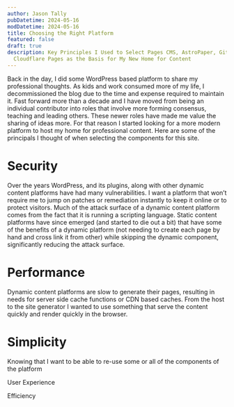 ```yaml
---
author: Jason Tally
pubDatetime: 2024-05-16
modDatetime: 2024-05-16
title: Choosing the Right Platform
featured: false
draft: true
description: Key Principles I Used to Select Pages CMS, AstroPaper, GitHub, and
  Cloudflare Pages as the Basis for My New Home for Content
---
```

Back in the day, I did some WordPress based platform to share my professional thoughts. As kids and work consumed more of my life, I decommissioned the blog due to the time and expense required to maintain it. Fast forward more than a decade and I have moved from being an individual contributor into roles that involve more forming consensus, teaching and leading others. These newer roles have made me value the sharing of ideas more. For that reason I started looking for a more modern platform to host my home for professional content. Here are some of the principals I thought of when selecting the components for this site.

# Security

<p style="text-align: start">Over the years WordPress, and its plugins, along with other dynamic content platforms have had many vulnerabilities. I want a platform that won’t require me to jump on patches or remediation instantly to keep it online or to protect visitors. Much of the attack surface of a dynamic content platform comes from the fact that it is running a scripting language. Static content platforms have since emerged (and started to die out a bit) that have some of the benefits of a dynamic platform (not needing to create each page by hand and cross link it from other) while skipping the dynamic component, significantly reducing the attack surface.</p>

# Performance

<p style="text-align: start">Dynamic content platforms are slow to generate their pages, resulting in needs for server side cache functions or CDN based caches. From the host to the site generator I wanted to use something that serve the content quickly and render quickly in the browser.</p>

# Simplicity

<p style="text-align: start">Knowing that I want to be able to re-use some or all of the components of the platform</p><p style="text-align: start">User Experience</p><p style="text-align: start">Efficiency</p>